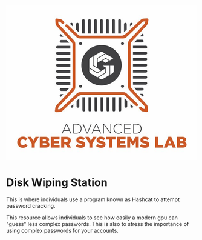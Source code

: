 ![ACSL Logo](../ACSL_Logo-Full_Color600x488.jpg)


# Disk Wiping Station

This is where individuals use a program known as Hashcat to attempt password cracking.

This resource allows individuals to see how easily a modern gpu can "guess" less complex passwords. This is also to stress the importance of using complex passwords for your accounts.